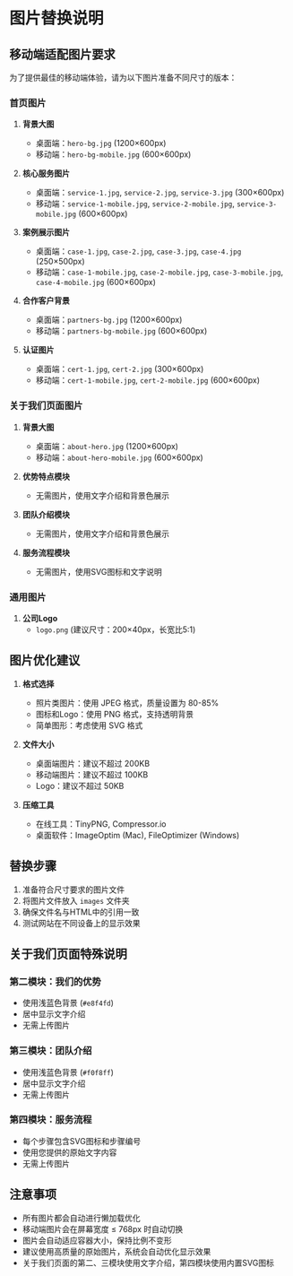 # 图片替换说明

## 移动端适配图片要求

为了提供最佳的移动端体验，请为以下图片准备不同尺寸的版本：

### 首页图片

1. **背景大图**
   - 桌面端：`hero-bg.jpg` (1200×600px)
   - 移动端：`hero-bg-mobile.jpg` (600×600px)

2. **核心服务图片**
   - 桌面端：`service-1.jpg`, `service-2.jpg`, `service-3.jpg` (300×600px)
   - 移动端：`service-1-mobile.jpg`, `service-2-mobile.jpg`, `service-3-mobile.jpg` (600×600px)

3. **案例展示图片**
   - 桌面端：`case-1.jpg`, `case-2.jpg`, `case-3.jpg`, `case-4.jpg` (250×500px)
   - 移动端：`case-1-mobile.jpg`, `case-2-mobile.jpg`, `case-3-mobile.jpg`, `case-4-mobile.jpg` (600×600px)

4. **合作客户背景**
   - 桌面端：`partners-bg.jpg` (1200×600px)
   - 移动端：`partners-bg-mobile.jpg` (600×600px)

5. **认证图片**
   - 桌面端：`cert-1.jpg`, `cert-2.jpg` (300×600px)
   - 移动端：`cert-1-mobile.jpg`, `cert-2-mobile.jpg` (600×600px)

### 关于我们页面图片

1. **背景大图**
   - 桌面端：`about-hero.jpg` (1200×600px)
   - 移动端：`about-hero-mobile.jpg` (600×600px)

2. **优势特点模块**
   - 无需图片，使用文字介绍和背景色展示

3. **团队介绍模块**
   - 无需图片，使用文字介绍和背景色展示

4. **服务流程模块**
   - 无需图片，使用SVG图标和文字说明

### 通用图片

1. **公司Logo**
   - `logo.png` (建议尺寸：200×40px，长宽比5:1)

## 图片优化建议

1. **格式选择**
   - 照片类图片：使用 JPEG 格式，质量设置为 80-85%
   - 图标和Logo：使用 PNG 格式，支持透明背景
   - 简单图形：考虑使用 SVG 格式

2. **文件大小**
   - 桌面端图片：建议不超过 200KB
   - 移动端图片：建议不超过 100KB
   - Logo：建议不超过 50KB

3. **压缩工具**
   - 在线工具：TinyPNG, Compressor.io
   - 桌面软件：ImageOptim (Mac), FileOptimizer (Windows)

## 替换步骤

1. 准备符合尺寸要求的图片文件
2. 将图片文件放入 `images` 文件夹
3. 确保文件名与HTML中的引用一致
4. 测试网站在不同设备上的显示效果

## 关于我们页面特殊说明

### 第二模块：我们的优势
- 使用浅蓝色背景 (`#e8f4fd`)
- 居中显示文字介绍
- 无需上传图片

### 第三模块：团队介绍
- 使用浅蓝色背景 (`#f0f8ff`)
- 居中显示文字介绍
- 无需上传图片

### 第四模块：服务流程
- 每个步骤包含SVG图标和步骤编号
- 使用您提供的原始文字内容
- 无需上传图片

## 注意事项

- 所有图片都会自动进行懒加载优化
- 移动端图片会在屏幕宽度 ≤ 768px 时自动切换
- 图片会自动适应容器大小，保持比例不变形
- 建议使用高质量的原始图片，系统会自动优化显示效果
- 关于我们页面的第二、三模块使用文字介绍，第四模块使用内置SVG图标 